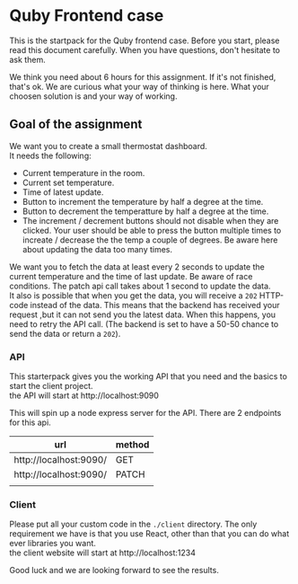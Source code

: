 # Quby Frontend case

This is the startpack for the Quby frontend case.
Before you start, please read this document carefully.
When you have questions, don't hesitate to ask them.

We think you need about 6 hours for this assignment.
If it's not finished, that's ok. We are curious what your way of thinking is here.
What your choosen solution is and your way of working.

## Goal of the assignment

We want you to create a small thermostat dashboard.  
It needs the following:

- Current temperature in the room.
- Current set temperature.
- Time of latest update.
- Button to increment the temperature by half a degree at the time.
- Button to decrement the temperatture by half a degree at the time.
- The increment / decrement buttons should not disable when they are clicked. Your user should be able to press the button multiple times to increate / decrease the the temp a couple of degrees. Be aware here about updating the data too many times.

We want you to fetch the data at least every 2 seconds to update the current temperature and the time of last update.
Be aware of race conditions. The patch api call takes about 1 second to update the data.  
It also is possible that when you get the data, you will receive a `202` HTTP-code instead of the data.
This means that the backend has received your request ,but it can not send you the latest data. When this happens, you need to retry the API call. (The backend is set to have a 50-50 chance to send the data or return a `202`).

### API

This starterpack gives you the working API that you need and the basics to start the client project.  
the API will start at http://localhost:9090

This will spin up a node express server for the API.
There are 2 endpoints for this api.

| url                    | method |
| ---------------------- | ------ |
| http://localhost:9090/ | GET    |
| http://localhost:9090/ | PATCH  |
|                        |        |

### Client

Please put all your custom code in the `./client` directory.
The only requirement we have is that you use React, other than that you can do what ever libraries you want.  
the client website will start at http://localhost:1234

Good luck and we are looking forward to see the results.
